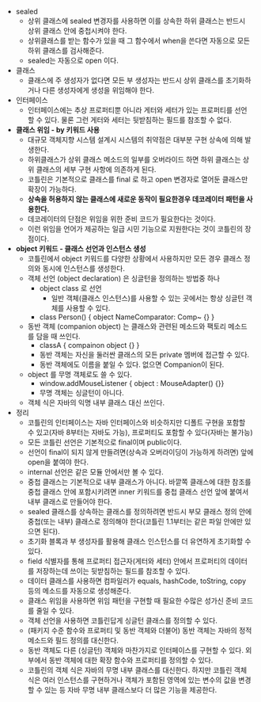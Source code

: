 - sealed
    - 상위 클래스에 sealed 변경자를 사용하면 이를 상속한 하위 클래스는 반드시 상위 클래스 안에 중첩시켜야 한다.
    - 상위클래스를 받는 함수가 있을 때 그 함수에서 when을 쓴다면 자동으로 모든 하위 클래스를 검사해준다.
    - sealed는 자동으로 open 이다.
- 클래스
    - 클래스에 주 생성자가 없다면 모든 부 생성자는 반드시 상위 클래스를 초기화하거나 다른 생성자에게 생성을 위임해야 한다.
- 인터페이스
    - 인터페이스에는 추상 프로퍼티뿐 아니라 게터와 세터가 있는 프로퍼티를 선언할 수 있다. 물론 그런 게터와 세터는 뒷받침하는 필드를 참조할 수 없다.
- **클래스 위임 - by 키워드 사용**
    - 대규모 객체지향 시스템 설계시 시스템의 취약점은 대부분 구현 상속에 의해 발생한다.
    - 하위클래스가 상위 클래스 메소드의 일부를 오버라이드 하면 하위 클래스는 상위 클래스의 세부 구현 사항에 의존하게 된다.
    - 코틀린은 기본적으로 클래스를 final 로 하고 open 변경자로 열어둔 클래스만 확장이 가능하다.
    - **상속을 허용하지 않는 클래스에 새로운 동작이 필요한경우 데코레이터 패턴을 사용한다.**
    - 데코레이터의 단점은 위임을 위한 준비 코드가 필요한다는 것이다.
    - 이런 위임을 언어가 제공하는 일급 시민 기능으로 지원한다는 것이 코틀린의 장점이다.
- **object 키워드 - 클래스 선언과 인스턴스 생성**
    - 코틀린에서 object 키워드를 다양한 상황에서 사용하지만 모든 경우 클래스 정의와 동시에 인스턴스를 생성한다.
    - 객체 선언 (object declaration) 은 싱글턴을 정의하는 방법중 하나
        - object class 로 선언
            - 일반 객체(클래스 인스턴스)를 사용할 수 있는 곳에서는 항상 싱글턴 객체를 사용할 수 있다.
        - class Person() {  object NameComparator: Comp~ {} }
    - 동반 객체 (companion object) 는 클래스와 관련된 메소드와 팩토리 메소드를 담을 때 쓰인다.
        - classA { compainon object {} }
        - 동반 객체는 자신을 둘러싼 클래스의 모든 private 멤버에 접근할 수 있다.
        - 동반 객체에도 이름을 붙일 수 있다. 없으면 Companion이 된다.
    - object 를 무명 객체로도 쓸 수 있다.
        - window.addMouseListener { object : MouseAdapter() {}}
        - 무명 객체는 싱글턴이 아니다.
    - 객체 식은 자바의 익명 내부 클래스 대신 쓰인다.
- 정리
    - 코틀린의 인터페이스는 자바 인터페이스와 비슷하지만 디폴트 구현을 포함할 수 있고(자바 8부터는 자바도 가능), 프로퍼티도 포함할 수 있다(자바는 불가능)
    - 모든 코틀린 선언은 기본적으로 final이며 public이다.
    - 선언이 final이 되지 않게 만들려면(상속과 오버라이딩이 가능하게 하려면) 앞에 open을 붙여야 한다.
    - internal 선언은 같은 모듈 안에서만 볼 수 있다.
    - 중첩 클래스는 기본적으로 내부 클래스가 아니다. 바깥쪽 클래스에 대한 참조를 중첩 클래스 안에 포함시키려면 inner 키워드를 중첩 클래스 선언 앞에 붙여서 내부 클래스로 만들어야 한다.
    - sealed 클래스를 상속하는 클래스를 정의하려면 반드시 부모 클래스 정의 안에 중첩(또는 내부) 클래스로 정의해야 한다(코틀린 1.1부터는 같은 파일 안에만 있으면 된다).
    - 초기화 블록과 부 생성자를 활용해 클래스 인스턴스를 더 유연하게 초기화할 수 있다.
    - field 식별자를 통해 프로퍼티 접근자(게터와 세터) 안에서 프로퍼티의 데이터를 저장하는데 쓰이는 뒷받침하는 필드를 참조할 수 있다.
    - 데이터 클래스를 사용하면 컴파일러가 equals, hashCode, toString, copy 등의 메소드를 자동으로 생성해준다.
    - 클래스 위임을 사용하면 위임 패턴을 구현할 때 필요한 수많은 성가신 준비 코드를 줄일 수 있다.
    - 객체 선언을 사용하면 코틀린답게 싱글턴 클래스를 정의할 수 있다.
    - (패키지 수준 함수와 프로퍼티 및 동반 객체와 더불어) 동반 객체는 자바의 정적 메소드와 필드 정의를 대신한다.
    - 동반 객체도 다른 (싱글턴) 객체와 마찬가지로 인터페이스를 구현할 수 있다. 외부에서 동반 객체에 대한 확장 함수와 프로퍼티를 정의할 수 있다.
    - 코틀린의 객체 식은 자바의 무명 내부 클래스를 대신한다. 하지만 코틀린 객체 식은 여러 인스턴스를 구현하거나 객체가 포함된 영역에 있는 변수의 값을 변경할 수 있는 등 자바 무명 내부 클래스보다 더 많은 기능을 제공한다.
